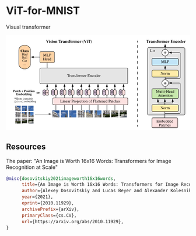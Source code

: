 # ViT-for-MNIST

Visual transformer 

![image](./assets/ViT_overview.png)


## Resources

The paper: "An Image is Worth 16x16 Words: Transformers for Image Recognition at Scale"

```bibtex
@misc{dosovitskiy2021imageworth16x16words,
      title={An Image is Worth 16x16 Words: Transformers for Image Recognition at Scale}, 
      author={Alexey Dosovitskiy and Lucas Beyer and Alexander Kolesnikov and Dirk Weissenborn and Xiaohua Zhai and Thomas Unterthiner and Mostafa Dehghani and Matthias Minderer and Georg Heigold and Sylvain Gelly and Jakob Uszkoreit and Neil Houlsby},
      year={2021},
      eprint={2010.11929},
      archivePrefix={arXiv},
      primaryClass={cs.CV},
      url={https://arxiv.org/abs/2010.11929}, 
}
```